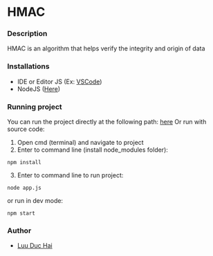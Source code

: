# HMAC

### Description
HMAC is an algorithm that helps verify the integrity and origin of data

### Installations
- IDE or Editor JS (Ex: [VSCode](https://code.visualstudio.com/download))
- NodeJS ([Here](https://nodejs.org/en))

### Running project
You can run the project directly at the following path: [here](https://hmac-liart.vercel.app/)
Or run with source code:
1. Open cmd (terminal) and navigate to project
2. Enter to command line (install node_modules folder):
```
npm install
```
3. Enter to command line to run project: 
```
node app.js
```
or run in dev mode:
```
npm start
```

### Author
- [Luu Duc Hai](mailto:luuduchai.nt@gmail.com)